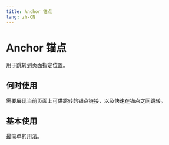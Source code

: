 ```yaml
---
title: Anchor 锚点
lang: zh-CN
---
```


# Anchor 锚点

用于跳转到页面指定位置。

## 何时使用

需要展现当前页面上可供跳转的锚点链接，以及快速在锚点之间跳转。

## 基本使用

最简单的用法。

<!-- <demo src="../../../../example/anchor/basic.svelte"  github='Anchor'></demo> -->